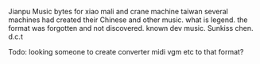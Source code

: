 Jianpu Music bytes  for xiao mali and crane machine taiwan
several machines had created their Chinese and other music.
what is legend.
the format was forgotten and not discovered.
known dev music.
Sunkiss chen.
d.c.t

Todo: looking someone to create converter midi vgm etc to that format?
